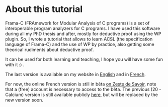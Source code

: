 # About this tutorial

Frama-C (FRAmework for Modular Analysis of C programs) is a set of interoperable program analyzers for C programs. I have used this software during all my PhD thesis and after, mostly for deductive proof using the WP plugin. So, I wrote a tutorial that allows to learn ACSL (the specification language of Frama-C) and the use of WP by practice, also getting some theorical rudiments about deductive proof.

It can be used for both learning and teaching, I hope you will have some fun with it :) .

The last version is available on my website in [English](https://allan-blanchard.fr/publis/frama-c-wp-tutorial-en.pdf) and in [French](https://allan-blanchard.fr/publis/frama-c-wp-tutoriel-fr.pdf).

For now, the online French version is still in bêta [on Zeste de Savoir](https://zestedesavoir.com/contenus/beta/885/introduction-a-la-preuve-de-programmes-c-avec-frama-c-et-son-greffon-wp/), note that a (free) account is necessary to access to the bêta. The previous (20 - Calcium) version is still available publicly [here](https://zestedesavoir.com/tutoriels/885/introduction-a-la-preuve-de-programmes-c-avec-frama-c-et-son-greffon-wp/), but will be replaced by the new version soon.
